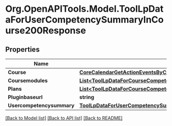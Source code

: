 # Org.OpenAPITools.Model.ToolLpDataForUserCompetencySummaryInCourse200Response

## Properties

Name | Type | Description | Notes
------------ | ------------- | ------------- | -------------
**Course** | [**CoreCalendarGetActionEventsByCourses200ResponseGroupedbycourseInnerEventsInnerCourse**](CoreCalendarGetActionEventsByCourses200ResponseGroupedbycourseInnerEventsInnerCourse.md) |  | 
**Coursemodules** | [**List&lt;ToolLpDataForCourseCompetenciesPage200ResponseCompetenciesInnerCoursemodulesInner&gt;**](ToolLpDataForCourseCompetenciesPage200ResponseCompetenciesInnerCoursemodulesInner.md) |  | 
**Plans** | [**List&lt;ToolLpDataForCourseCompetenciesPage200ResponseCompetenciesInnerPlansInner&gt;**](ToolLpDataForCourseCompetenciesPage200ResponseCompetenciesInnerPlansInner.md) |  | 
**Pluginbaseurl** | **string** | pluginbaseurl | 
**Usercompetencysummary** | [**ToolLpDataForUserCompetencySummaryInCourse200ResponseUsercompetencysummary**](ToolLpDataForUserCompetencySummaryInCourse200ResponseUsercompetencysummary.md) |  | 

[[Back to Model list]](../README.md#documentation-for-models) [[Back to API list]](../README.md#documentation-for-api-endpoints) [[Back to README]](../README.md)

